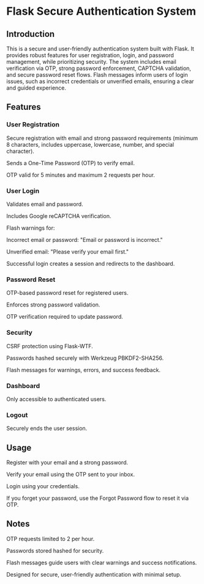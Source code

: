 <h1>Flask Secure Authentication System</h1>
  
<h2>Introduction</h2>

This is a secure and user-friendly authentication system built with Flask. It provides robust features for user registration, login, and password management, while prioritizing security. The system includes email verification via OTP, strong password enforcement, CAPTCHA validation, and secure password reset flows. Flash messages inform users of login issues, such as incorrect credentials or unverified emails, ensuring a clear and guided experience.

<h2>Features

<h3>User Registration</h3>

Secure registration with email and strong password requirements (minimum 8 characters, includes uppercase, lowercase, number, and special character).

Sends a One-Time Password (OTP) to verify email.

OTP valid for 5 minutes and maximum 2 requests per hour.

<h3>User Login</h3>

Validates email and password.

Includes Google reCAPTCHA verification.

Flash warnings for:

Incorrect email or password: "Email or password is incorrect."

Unverified email: "Please verify your email first."

Successful login creates a session and redirects to the dashboard.

<h3>Password Reset</h3>

OTP-based password reset for registered users.

Enforces strong password validation.

OTP verification required to update password.

<h3>Security</h3>

CSRF protection using Flask-WTF.

Passwords hashed securely with Werkzeug PBKDF2-SHA256.

Flash messages for warnings, errors, and success feedback.

<h3>Dashboard</h3>

Only accessible to authenticated users.

<h3>Logout</h3>

Securely ends the user session.
<h2>Usage</h2>

Register with your email and a strong password.

Verify your email using the OTP sent to your inbox.

Login using your credentials.

If you forget your password, use the Forgot Password flow to reset it via OTP.
<h2>Notes</h2>

OTP requests limited to 2 per hour.

Passwords stored hashed for security.

Flash messages guide users with clear warnings and success notifications.

Designed for secure, user-friendly authentication with minimal setup.
